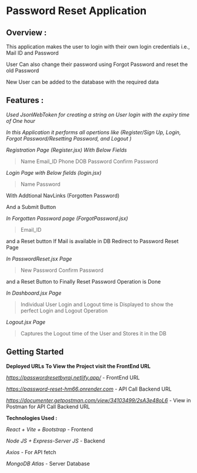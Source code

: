 # Password Reset Application

## Overview :

This application makes the user to login with their own login credentials i.e., Mail ID and Password

User Can also change their password using Forgot Password and reset the old Password

New User can be added to the database with the required data

## Features :

_Used JsonWebToken for creating a string on User login with the expiry time of One hour_

_In this Application it performs all opertions like (Register/Sign Up, Login, Forgot Password/Resetting Password, and Logout )_

_Registration Page (Register.jsx)_
_With Below Fields_

> Name
> Email_ID
> Phone
> DOB
> Password
> Confirm Password

_Login Page with Below fields (login.jsx)_

> Name
> Password

With Addtional NavLinks (Forgotten Password)

And a Submit Button

_In Forgotten Password page (ForgotPassword.jsx)_

> Email_ID

and a Reset button If Mail is available in DB Redirect to Password Reset Page

_In PasswordReset.jsx Page_

> New Password
> Confirm Password

and a Reset Button to Finally Reset Password Operation is Done

_In Dashboard.jsx Page_

> Individual User Login and Logout time is Displayed to show the perfect Login and Logout Operation

_Logout.jsx Page_

> Captures the Logout time of the User and Stores it in the DB

## Getting Started

**Deployed URLs**
**To View the Project visit the FrontEnd URL**

*https://passwordresetbyraj.netlify.app/* - FrontEnd URL

*https://password-reset-hm66.onrender.com* - API Call Backend URL

*https://documenter.getpostman.com/view/34103499/2sA3e48oL6* - View in Postman for API Call Backend URL

**Technologies Used :**

_React + Vite + Bootstrap_ - Frontend

_Node JS + Express-Server JS_ - Backend

_Axios_ - For API fetch

_MongoDB Atlas_ - Server Database
